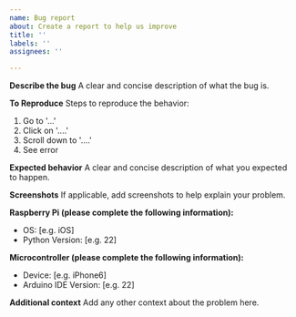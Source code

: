 ```yaml
---
name: Bug report
about: Create a report to help us improve
title: ''
labels: ''
assignees: ''

---
```


**Describe the bug**
A clear and concise description of what the bug is.

**To Reproduce**
Steps to reproduce the behavior:
1. Go to '...'
2. Click on '....'
3. Scroll down to '....'
4. See error

**Expected behavior**
A clear and concise description of what you expected to happen.

**Screenshots**
If applicable, add screenshots to help explain your problem.

**Raspberry Pi (please complete the following information):**
 - OS: [e.g. iOS]
 - Python Version: [e.g. 22]

**Microcontroller (please complete the following information):**
 - Device: [e.g. iPhone6]
 - Arduino IDE Version: [e.g. 22]

**Additional context**
Add any other context about the problem here.
